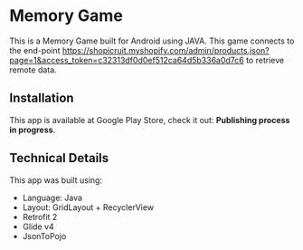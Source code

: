 # Memory Game

This is a Memory Game built for Android using JAVA. This game connects to the end-point https://shopicruit.myshopify.com/admin/products.json?page=1&access_token=c32313df0d0ef512ca64d5b336a0d7c6 to retrieve remote data.

## Installation

This app is available at Google Play Store, check it out: **Publishing process in progress**.

## Technical Details

This app was built using:
- Language: Java
- Layout: GridLayout + RecyclerView
- Retrofit 2
- Glide v4
- JsonToPojo
